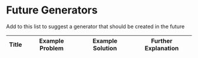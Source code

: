 # Future Generators
Add to this list to suggest a generator that should be created in the future

| Title | Example Problem | Example Solution | Further Explanation |
|-------|-----------------|------------------|---------------------|
